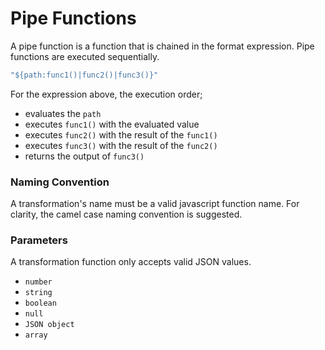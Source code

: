 # Pipe Functions

A pipe function is a function that is chained in the format expression. Pipe functions are executed sequentially.

```typescript
"${path:func1()|func2()|func3()}"
```

For the expression above, the execution order;

* evaluates the `path`&#x20;
* executes `func1()` with the evaluated value
* executes `func2()` with the result of the `func1()`
* executes `func3()` with the result of the `func2()`
* returns the output of `func3()`

### Naming Convention

A transformation's name must be a valid javascript function name. For clarity, the camel case naming convention is suggested.

### Parameters

A transformation function only accepts valid JSON values.

* `number`
* `string`
* `boolean`
* `null`
* `JSON object`
* `array`
